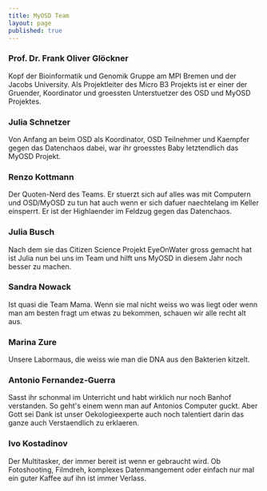 ```yaml
---
title: MyOSD Team
layout: page
published: true
---
```






### Prof. Dr. Frank Oliver Glöckner
Kopf der Bioinformatik und Genomik Gruppe am MPI Bremen und der Jacobs University. Als Projektleiter des Micro B3 Projekts ist er einer der Gruender, Koordinator und groessten Unterstuetzer des OSD und MyOSD Projektes. 

### Julia Schnetzer
Von Anfang an beim OSD als Koordinator, OSD Teilnehmer und Kaempfer gegen das Datenchaos dabei, war ihr groesstes Baby letztendlich das MyOSD Projekt. 

### Renzo Kottmann
Der Quoten-Nerd des Teams. Er stuerzt sich auf alles was mit Computern und OSD/MyOSD zu tun hat auch wenn er sich dafuer naechtelang im Keller einsperrt. Er ist der Highlaender im Feldzug gegen das Datenchaos.  

### Julia Busch
Nach dem sie das Citizen Science Projekt EyeOnWater gross gemacht hat ist Julia nun bei uns im Team und hilft uns MyOSD in diesem Jahr noch besser zu machen.

### Sandra Nowack
Ist quasi die Team Mama. Wenn sie mal nicht weiss wo was liegt oder wenn man am besten fragt um etwas zu bekommen, schauen wir alle recht alt aus.

### Marina Zure
Unsere Labormaus, die weiss wie man die DNA aus den Bakterien kitzelt.

### Antonio Fernandez-Guerra
Sasst ihr schonmal im Unterricht und habt wirklich nur noch Banhof verstanden. So geht's einem wenn man auf Antonios Computer guckt. Aber Gott sei Dank ist unser Oekologieexperte auch noch talentiert darin das ganze auch Verstaendlich zu erklaeren.

### Ivo Kostadinov
Der Multitasker, der immer bereit ist wenn er gebraucht wird. Ob Fotoshooting, Filmdreh, komplexes Datenmangement oder einfach nur mal ein guter Kaffee auf ihn ist immer Verlass.
